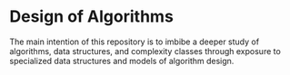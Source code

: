 # Design of Algorithms
The main intention of this repository is to imbibe a deeper study of algorithms, data structures, and complexity classes through exposure to specialized data structures and models of algorithm design.
